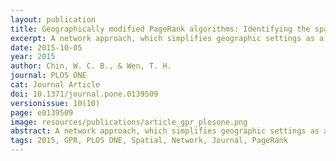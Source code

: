 ```yaml
---
layout: publication
title: Geographically modified PageRank algorithms: Identifying the spatial concentration of human movement in a geospatial network
excerpt: A network approach, which simplifies geographic settings as a form of nodes and links, emphasizes the connectivity and relationships of spatial features. Topological networks of spatial features are used to explore geographical connectivity and structures. The PageRank algorithm, a network metric, is often used to help identify important locations where people or automobiles concentrate in the geographical literature. However, geographic considerations, including proximity and location attractiveness, are ignored in most network metrics.
date: 2015-10-05
year: 2015
author: Chin, W. C. B., & Wen, T. H.
journal: PLOS ONE
cat: Journal Article
doi: 10.1371/journal.pone.0139509
versionissue: 10(10)
page: e0139509
image: resources/publications/article_gpr_plosone.png
abstract: A network approach, which simplifies geographic settings as a form of nodes and links, emphasizes the connectivity and relationships of spatial features. Topological networks of spatial features are used to explore geographical connectivity and structures. The PageRank algorithm, a network metric, is often used to help identify important locations where people or automobiles concentrate in the geographical literature. However, geographic considerations, including proximity and location attractiveness, are ignored in most network metrics. The objective of the present study is to propose two geographically modified PageRank algorithms—Distance-Decay PageRank (DDPR) and Geographical PageRank (GPR)—that incorporate geographic considerations into PageRank algorithms to identify the spatial concentration of human movement in a geospatial network. Our findings indicate that in both intercity and within-city settings the proposed algorithms more effectively capture the spatial locations where people reside than traditional commonly-used network metrics. In comparing location attractiveness and distance decay, we conclude that the concentration of human movement is largely determined by the distance decay. This implies that geographic proximity remains a key factor in human mobility.
tags: 2015, GPR, PLOS ONE, Spatial, Network, Journal, PageRank
---
```

